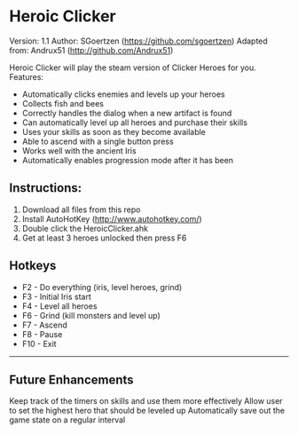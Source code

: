 # Heroic Clicker 
Version: 1.1
Author: SGoertzen (https://github.com/sgoertzen)
Adapted from: Andrux51 (http://github.com/Andrux51)

Heroic Clicker will play the steam version of Clicker Heroes for you.  
Features:
- Automatically clicks enemies and levels up your heroes
- Collects fish and bees
- Correctly handles the dialog when a new artifact is found
- Can automatically level up all heroes and purchase their skills
- Uses your skills as soon as they become available
- Able to ascend with a single button press
- Works well with the ancient Iris
- Automatically enables progression mode after it has been 

## Instructions:
1. Download all files from this repo
2. Install AutoHotKey (http://www.autohotkey.com/)
3. Double click the HeroicClicker.ahk
4. Get at least 3 heroes unlocked then press F6

## Hotkeys
- F2  - Do everything (iris, level heroes, grind)
- F3  - Initial Iris start
- F4  - Level all heroes
- F6  - Grind (kill monsters and level up)
- F7  - Ascend
- F8  - Pause
- F10 - Exit

----------

## Future Enhancements
Keep track of the timers on skills and use them more effectively
Allow user to set the highest hero that should be leveled up
Automatically save out the game state on a regular interval

